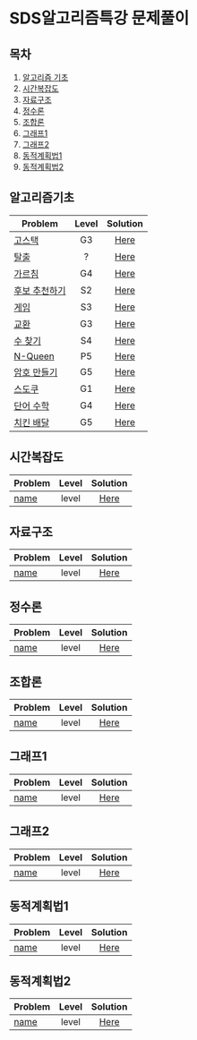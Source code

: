 # SDS알고리즘특강 문제풀이

목차
---
1. [알고리즘 기초](#알고리즘기초)
2. [시간복잡도](#시간복잡도)
3. [자료구조](#자료구조)
4. [정수론](#정수론)
5. [조합론](#조합론)
6. [그래프1](#그래프1)
7. [그래프2](#그래프2)
8. [동적계획법1](#동적계획법2)
9. [동적계획법2](#동적계획법2)

## 알고리즘기초

|Problem|Level|Solution|
|---|:---:|:---:|
|[고스택](https://www.acmicpc.net/problem/3425)|G3|[Here](./solution/1)|
|[탈출](https://www.acmicpc.net/problem/2362)|?|[Here](./solution/2)|
|[가르침](https://www.acmicpc.net/problem/1062)|G4|[Here](./solution/3)|
|[후보 추천하기](https://www.acmicpc.net/problem/1713)|S2|[Here](./solution/4)|
|[게임](https://www.acmicpc.net/problem/1072)|S3|[Here](./solution/5)|
|[교환](https://www.acmicpc.net/problem/1039)|G3|[Here](./solution/6)|
|[수 찾기](https://www.acmicpc.net/problem/1920)|S4|[Here](./solution/7)|
|[N-Queen](https://www.acmicpc.net/problem/3344)|P5|[Here](./solution/8)|
|[암호 만들기](https://www.acmicpc.net/problem/1759)|G5|[Here](./solution/9)|
|[스도쿠](https://www.acmicpc.net/problem/1840)|G1|[Here](./solution/10)|
|[단어 수학](https://www.acmicpc.net/problem/1339)|G4|[Here](./solution/11)|
|[치킨 배달](https://www.acmicpc.net/problem/15686)|G5|[Here](./solution/12)|


## 시간복잡도

|Problem|Level|Solution|
|---|:---:|:---:|
|[name](link)|level|[Here](./solution/?)|

## 자료구조

|Problem|Level|Solution|
|---|:---:|:---:|
|[name](link)|level|[Here](./solution/?)|

## 정수론

|Problem|Level|Solution|
|---|:---:|:---:|
|[name](link)|level|[Here](./solution/?)|

## 조합론

|Problem|Level|Solution|
|---|:---:|:---:|
|[name](link)|level|[Here](./solution/?)|

## 그래프1

|Problem|Level|Solution|
|---|:---:|:---:|
|[name](link)|level|[Here](./solution/?)|

## 그래프2

|Problem|Level|Solution|
|---|:---:|:---:|
|[name](link)|level|[Here](./solution/?)|

## 동적계획법1

|Problem|Level|Solution|
|---|:---:|:---:|
|[name](link)|level|[Here](./solution/?)|

## 동적계획법2

|Problem|Level|Solution|
|---|:---:|:---:|
|[name](link)|level|[Here](./solution/?)|
